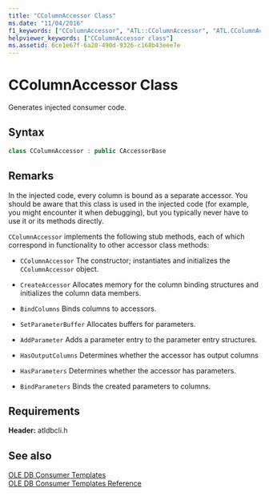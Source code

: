 ```yaml
---
title: "CColumnAccessor Class"
ms.date: "11/04/2016"
f1_keywords: ["CColumnAccessor", "ATL::CColumnAccessor", "ATL.CColumnAccessor"]
helpviewer_keywords: ["CColumnAccessor class"]
ms.assetid: 6ce1e67f-6a20-490d-9326-c168b43eee7e
---
```

# CColumnAccessor Class

Generates injected consumer code.

## Syntax

```cpp
class CColumnAccessor : public CAccessorBase
```

## Remarks

In the injected code, every column is bound as a separate accessor. You should be aware that this class is used in the injected code (for example, you might encounter it when debugging), but you typically never have to use it or its methods directly.

`CColumnAccessor` implements the following stub methods, each of which correspond in functionality to other accessor class methods:

- `CColumnAccessor` The constructor; instantiates and initializes the `CColumnAccessor` object.

- `CreateAccessor` Allocates memory for the column binding structures and initializes the column data members.

- `BindColumns` Binds columns to accessors.

- `SetParameterBuffer` Allocates buffers for parameters.

- `AddParameter` Adds a parameter entry to the parameter entry structures.

- `HasOutputColumns` Determines whether the accessor has output columns

- `HasParameters` Determines whether the accessor has parameters.

- `BindParameters` Binds the created parameters to columns.

## Requirements

**Header:** atldbcli.h

## See also

[OLE DB Consumer Templates](../../data/oledb/ole-db-consumer-templates-cpp.md)<br/>
[OLE DB Consumer Templates Reference](../../data/oledb/ole-db-consumer-templates-reference.md)
